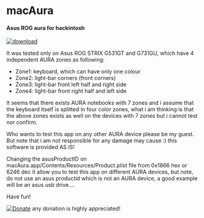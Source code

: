 # macAura

#### Asus ROG aura for hackintosh

[![download](https://img.shields.io/github/downloads/serdeliuk/macAura/total)](https://github.com/serdeliuk/macAura/releases/download/1/macAura.app.zip)

It was tested only on Asus ROG STRIX G531GT and G731GU, which have 4 independent AURA zones as following:

- Zone1: keyboard, which can have only one colour
- Zone2: light-bar corners (front corners)
- Zone3: light-bar front left half and right side
- Zone4: light-bar front right half and left side

It seems that there exists AURA notebooks with 7 zones and i assume that the keyboard itself is splitted in four color zones, what i am thinking is that the above zones exists as well on the devices with 7 zones but i cannot test nor confirm.

Who wants to test this app on any other AURA device please be my guest.
But note that i am not responsible for any damage may cause :) this software is provided AS IS!

Changing the asusProductID on macAura.app/Contents/Resources/Product.plist file from 0x1866 hex or 6246 dec it allow you to test this app on different AURA devices, but note, do not use an asus productid which is not an AURA device, a good example will be an asus usb drive....

Have fun!

[![Donate](https://img.shields.io/badge/Donate-PayPal-green.svg)](https://paypal.me/serdeliuk) any donation is highly appreciated!
